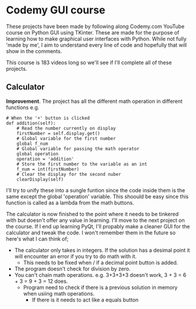 Codemy GUI course
===
These projects have been made by following along Codemy.com YouTube course on Python GUI using TKinter. These are made for the purpose of learning how to make graphical user interfaces with Python. While not fully 'made by me', I aim to understand every line of code and hopefully that will show in the comments.

This course is 183 videos long so we'll see if I'll complete all of these projects.


## Calculator
**Improvement**. The project has all the different math operation in different functions e.g.

```
# When the '+' button is clicked
def addition(self):
    # Read the number currently on display
    firstNumber = self.display.get()
    # Global variable for the first number
    global f_num
    # Global variable for passing the math operator
    global operation
    operation = 'addition'
    # Store the first number to the variable as an int
    f_num = int(firstNumber)
    # Clear the display for the second nuber
    clearDisplay(self)
```
I'll try to unify these into a sungle funtion since the code inside them is the same except the global 'operation' variable. This shoould be easy since this function is called as a lambda from the math buttons.

The calculator is now finished to the point where it needs to be tinkered with but doesn't offer any value in learning. I'll move to the next project on the course. If I end up learning PyQt, I'll propably make a cleaner GUI for the calculator and tweak the code. I won't remember them in the future so here's what I can think of;
- The calculator only takes in integers. If the solution has a desimal point it will encounter an error if you try to do math with it.
    - This needs to be fixed when / if a decimal point button is added.
- The program doesn't check for division by zero.
- You can't chain math operations. e.g. 3+3+3+3 doesn't work, 3 + 3 = 6 + 3 = 9 + 3 = 12 does.
    -  Program need to check if there is a previous solution in memory when usiing math operations.
        - If there is it needs to act like a equals button